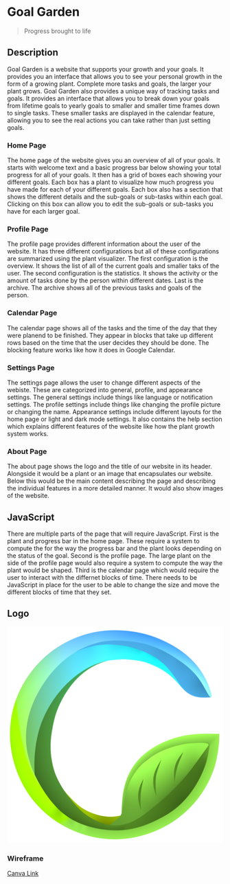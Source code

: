 # Goal Garden
> Progress brought to life 

## Description
Goal Garden is a website that supports your growth and your goals. It provides you an interface that allows you to see your personal growth in the form of a growing plant. Complete more tasks and goals, the larger your plant grows.
Goal Garden also provides a unique way of tracking tasks and goals. It provides an interface that allows you to break down your goals from lifetime goals to yearly goals to smaller and smaller time frames down to single tasks. These smaller tasks are displayed in the calendar feature, allowing you to see the real actions you can take rather than just setting goals.

### Home Page
The home page of the website gives you an overview of all of your goals. It starts with welcome text and a basic progress bar below showing your total progress for all of your goals. It then has a grid of boxes each showing your different goals. Each box has a plant to visualize how much progress you have made for each of your different goals. Each box also has a section that shows the different details and the sub-goals or sub-tasks within each goal. Clicking on this box can allow you to edit the sub-goals or sub-tasks you have for each larger goal.

### Profile Page
The profile page provides different information about the user of the website. It has three different configurations but all of these configurations are summarized using the plant visualizer. The first configuration is the overview. It shows the list of all of the current goals and smaller taks of the user. The second configuration is the statistics. It shows the activity or the amount of tasks done by the person within different dates. Last is the archive. The archive shows all of the previous tasks and goals of the person.

### Calendar Page
The calendar page shows all of the tasks and the time of the day that they were planend to be finished. They appear in blocks that take up different rows based on the time that the user decides they should be done. The blocking feature works like how it does in Google Calendar.

### Settings Page
The settings page allows the user to change different aspects of the webiste. These are categorized into general, profile, and appearance settings. The general settings include things like language or notification settings. The profile settings include things like changing the profile picture or changing the name. Appearance settings include different layouts for the home page or light and dark mode settings. It also contains the help section which explains different features of the website like how the plant growth system works.

### About Page
The about page shows the logo and the title of our website in its header. Alongside it would be a plant or an image that encapsulates our website. Below this would be the main content describing the page and describing the individual features in a more detailed manner. It would also show images of the website.

## JavaScript
There are multiple parts of the page that will require JavaScript. First is the plant and progress bar in the home page. These require a system to compute the for the way the progress bar and the plant looks depending on the status of the goal. Second is the profile page. The large plant on the side of the profile page would also require a system to compute the way the plant would be shaped. Third is the calendar page which would require the user to interact with the differnet blocks of time. There needs to be JavaScript in place for the user to be able to change the size and move the different blocks of time that they set.

## Logo
![GoalGarden](assets/GoalGarden_logo.png)

### Wireframe
[Canva Link](https://www.canva.com/design/DAG3KHiH9LM/R0gjlAUo4Clk18q5jV2GOQ/edit?utm_content=DAG3KHiH9LM&utm_campaign=designshare&utm_medium=link2&utm_source=sharebutton)
